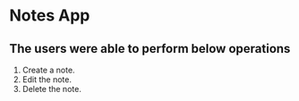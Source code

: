 # Notes App

## The users were able to perform below operations
1) Create a note.
2) Edit the note.
3) Delete the note.


